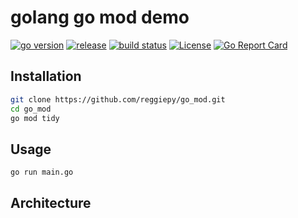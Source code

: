 # golang go mod demo

[![go version](https://img.shields.io/github/go-mod/go-version/reggiepy/go_mod?color=success&filename=go.mod&style=flat)](https://github.com/reggiepy/go_mod)
[![release](https://img.shields.io/github/v/tag/reggiepy/go_mod?color=success&label=release)](https://github.com/reggiepy/go_mod)
[![build status](https://img.shields.io/badge/build-pass-success.svg?style=flat)](https://github.com/reggiepy/go_mod)
[![License](https://img.shields.io/badge/license-GNU%203.0-success.svg?style=flat)](https://github.com/reggiepy/go_mod)
[![Go Report Card](https://goreportcard.com/badge/github.com/reggiepy/go_mod)](https://goreportcard.com/report/github.com/reggiepy/go_mod)

## Installation

```bash
git clone https://github.com/reggiepy/go_mod.git
cd go_mod
go mod tidy
```

## Usage

```bash
go run main.go
```

## Architecture
